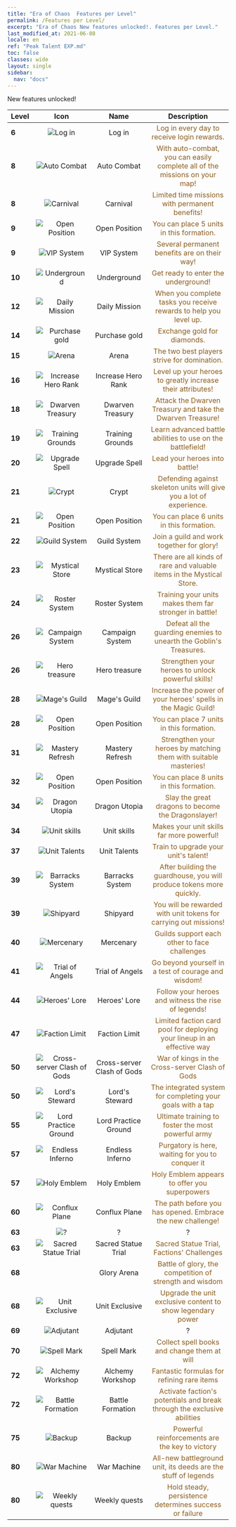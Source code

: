 ```yaml
---
title: "Era of Chaos  Features per Level"
permalink: /Features per Level/
excerpt: "Era of Chaos New features unlocked!. Features per Level."
last_modified_at: 2021-06-08
locale: en
ref: "Peak Talent EXP.md"
toc: false
classes: wide
layout: single
sidebar:
  nav: "docs"
---
```


  New features unlocked!

  | Level | Icon | Name | Description |
  |:------|:----:|:----------:|:----------:|
  | **6** | ![Log in](/images/s/xgn_qiandao.png) | Log in | <span style="color: #8a5c1d">Log in every day to receive login rewards.</span> |
  | **8** | ![Auto Combat](/images/s/xgn_fuben.png) | Auto Combat | <span style="color: #8a5c1d">With auto-combat, you can easily complete all of the missions on your map!</span> |
  | **8** | ![Carnival](/images/s/xgn_huodong.png) | Carnival | <span style="color: #8a5c1d">Limited time missions with permanent benefits!</span> |
  | **9** | ![Open Position](/images/s/xgn_buzhen.png) | Open Position | <span style="color: #8a5c1d">You can place 5 units in this formation.</span> |
  | **9** | ![VIP System](/images/s/xgn_tequan.png) | VIP System | <span style="color: #8a5c1d">Several permanent benefits are on their way!</span> |
  | **10** | ![Underground](/images/s/xgn_dixiacheng.png) | Underground | <span style="color: #8a5c1d">Get ready to enter the underground!</span> |
  | **12** | ![Daily Mission](/images/s/xgn_renwu.png) | Daily Mission | <span style="color: #8a5c1d">When you complete tasks you receive rewards to help you level up.</span> |
  | **14** | ![Purchase gold](/images/s/xgn_huangjin.png) | Purchase gold | <span style="color: #8a5c1d">Exchange gold for diamonds.</span> |
  | **15** | ![Arena](/images/s/xgn_jingjichang.png) | Arena | <span style="color: #8a5c1d">The two best players strive for domination.</span> |
  | **16** | ![Increase Hero Rank](/images/s/xgn_yingxiong.png) | Increase Hero Rank | <span style="color: #8a5c1d">Level up your heroes to greatly increase their attributes!</span> |
  | **18** | ![Dwarven Treasury](/images/s/xgn_airen.png) | Dwarven Treasury | <span style="color: #8a5c1d">Attack the Dwarven Treasury and take the Dwarven Treasure!</span> |
  | **19** | ![Training Grounds](/images/s/xgn_xunlian.png) | Training Grounds | <span style="color: #8a5c1d">Learn advanced battle abilities to use on the battlefield!</span> |
  | **20** | ![Upgrade Spell](/images/s/xgn_yingxiong.png) | Upgrade Spell | <span style="color: #8a5c1d">Lead your heroes into battle!</span> |
  | **21** | ![Crypt](/images/s/xgn_muxue.png) | Crypt | <span style="color: #8a5c1d">Defending against skeleton units will give you a lot of experience.</span> |
  | **21** | ![Open Position](/images/s/xgn_buzhen.png) | Open Position | <span style="color: #8a5c1d">You can place 6 units in this formation.</span> |
  | **22** | ![Guild System](/images/s/xgn_lianmeng.png) | Guild System | <span style="color: #8a5c1d">Join a guild and work together for glory!</span> |
  | **23** | ![Mystical Store](/images/s/xgn_shangdian.png) | Mystical Store | <span style="color: #8a5c1d">There are all kinds of rare and valuable items in the Mystical Store.</span> |
  | **24** | ![Roster System](/images/s/xgn_tujian.png) | Roster System | <span style="color: #8a5c1d">Training your units makes them far stronger in battle!</span> |
  | **26** | ![Campaign System](/images/s/xgn_yuanzheng.png) | Campaign System | <span style="color: #8a5c1d">Defeat all the guarding enemies to unearth the Goblin's Treasures.</span> |
  | **26** | ![Hero treasure](/images/s/xgn_baowu.png) | Hero treasure | <span style="color: #8a5c1d">Strengthen your heroes to unlock powerful skills!</span> |
  | **28** | ![Mage's Guild](/images/s/xgn_mofa.png) | Mage's Guild | <span style="color: #8a5c1d">Increase the power of your heroes' spells in the Magic Guild!</span> |
  | **28** | ![Open Position](/images/s/xgn_buzhen.png) | Open Position | <span style="color: #8a5c1d">You can place 7 units in this formation.</span> |
  | **31** | ![Mastery Refresh](/images/s/xgn_yingxiong.png) | Mastery Refresh | <span style="color: #8a5c1d">Strengthen your heroes by matching them with suitable masteries!</span> |
  | **32** | ![Open Position](/images/s/xgn_buzhen.png) | Open Position | <span style="color: #8a5c1d">You can place 8 units in this formation.</span> |
  | **34** | ![Dragon Utopia](/images/s/xgn_longzhiguo.png) | Dragon Utopia | <span style="color: #8a5c1d">Slay the great dragons to become the Dragonslayer!</span> |
  | **34** | ![Unit skills](/images/s/xgn_bingtuan.png) | Unit skills | <span style="color: #8a5c1d">Makes your unit skills far more powerful!</span> |
  | **37** | ![Unit Talents](/images/s/xgn_tianfu.png) | Unit Talents | <span style="color: #8a5c1d">Train to upgrade your unit's talent!</span> |
  | **39** | ![Barracks System](/images/s/xgn_chaoxue.png) | Barracks System | <span style="color: #8a5c1d">After building the guardhouse, you will produce tokens more quickly.</span> |
  | **39** | ![Shipyard](/images/s/xgn_chuanwu.png) | Shipyard | <span style="color: #8a5c1d">You will be rewarded with unit tokens for carrying out missions!</span> |
  | **40** | ![Mercenary](/images/s/xgn_guyongbing.png) | Mercenary | <span style="color: #8a5c1d">Guilds support each other to face challenges</span> |
  | **41** | ![Trial of Angels](/images/s/xgn_yunzhongcheng.png) | Trial of Angels | <span style="color: #8a5c1d">Go beyond yourself in a test of courage and wisdom!</span> |
  | **44** | ![Heroes' Lore](/images/s/xgn_yingxiong.png) | Heroes' Lore | <span style="color: #8a5c1d">Follow your heroes and witness the rise of legends!</span> |
  | **47** | ![Faction Limit](/images/s/xgn_RaceDraw.png) | Faction Limit | <span style="color: #8a5c1d">Limited faction card pool for deploying your lineup in an effective way</span> |
  | **50** | ![Cross-server Clash of Gods](/images/s/xgn_crossFight.png) | Cross-server Clash of Gods | <span style="color: #8a5c1d">War of kings in the Cross-server Clash of Gods</span> |
  | **50** | ![Lord's Steward](/images/s/xgn_lordmanager.png) | Lord's Steward | <span style="color: #8a5c1d">The integrated system for completing your goals with a tap</span> |
  | **55** | ![Lord Practice Ground](/images/s/xgn_xunlian.png) | Lord Practice Ground | <span style="color: #8a5c1d">Ultimate training to foster the most powerful army</span> |
  | **57** | ![Endless Inferno](/images/s/xgn_lianyu.png) | Endless Inferno | <span style="color: #8a5c1d">Purgatory is here, waiting for you to conquer it</span> |
  | **57** | ![Holy Emblem](/images/s/xgn_holy.png) | Holy Emblem | <span style="color: #8a5c1d">Holy Emblem appears to offer you superpowers</span> |
  | **60** | ![Conflux Plane](/images/s/xgn_weimian.png) | Conflux Plane | <span style="color: #8a5c1d">The path before you has opened. Embrace the new challenge!</span> |
  | **63** | ![?](/images/s/xgn_AidTeam.png) | ? | ? |
  | **63** | ![Sacred Statue Trial](/images/s/globalImgUI_jossChallenge.png) | Sacred Statue Trial | <span style="color: #8a5c1d">Sacred Statue Trial, Factions' Challenges</span> |
  | **68** |  | Glory Arena | <span style="color: #8a5c1d">Battle of glory, the competition of strength and wisdom</span> |
  | **68** | ![Unit Exclusive](/images/s/xgn_bingtuanzhuanshu.png) | Unit Exclusive | <span style="color: #8a5c1d">Upgrade the unit exclusive content to show legendary power</span> |
  | **69** | ![Adjutant](/images/s/xgn_ViceHero.png) | Adjutant | ? |
  | **70** | ![Spell Mark](/images/s/xgn_fashukeyin.png) | Spell Mark | <span style="color: #8a5c1d">Collect spell books and change them at will</span> |
  | **72** | ![Alchemy Workshop](/images/s/xgn_Achelmy.png) | Alchemy Workshop | <span style="color: #8a5c1d">Fantastic formulas for refining rare items</span> |
  | **72** | ![Battle Formation](/images/s/xgn_battleArray.png) | Battle Formation | <span style="color: #8a5c1d">Activate faction's potentials and break through the exclusive abilities</span> |
  | **75** | ![Backup](/images/s/xgn_backup.png) | Backup | <span style="color: #8a5c1d">Powerful reinforcements are the key to victory</span> |
  | **80** | ![War Machine](/images/s/xgn_zhanzhengqixie.png) | War Machine | <span style="color: #8a5c1d">All-new battleground unit, its deeds are the stuff of legends</span> |
  | **80** | ![Weekly quests](/images/s/xgn_renwu.png) | Weekly quests | <span style="color: #8a5c1d">Hold steady, persistence determines success or failure</span> |
